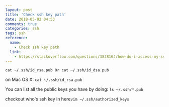 ```yaml
---
layout: post
title: 'Check ssh key path'
date: 2018-05-02 04:53
comments: true
categories: ssh
tags: ssh
reference:
  name:
    - Check ssh key path
  link:
    - https://stackoverflow.com/questions/3828164/how-do-i-access-my-ssh-public-key
---
```

```
cat ~/.ssh/id_rsa.pub Or cat ~/.ssh/id_dsa.pub
```
on Mac OS X: `cat ~/.ssh/id_rsa.pub`

You can list all the public keys you have by doing: `ls ~/.ssh/*.pub`

checkout who's ssh key in here`vim ~/.ssh/authorized_keys`